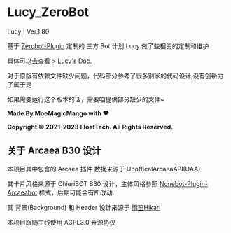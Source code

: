 # Lucy_ZeroBot

Lucy |  Ver.1.80

基于 [Zerobot-Plugin](https://github.com/FloatTech/ZeroBot-Plugin) 定制的 三方 Bot 计划 Lucy 做了些相关的定制和维护

具体可以去查看 > [Lucy's Doc.](https://lucy.impart.icu)

对于原版有依赖文件缺少问题，代码部分参考了很多别家的代码设计,~~没有创新力了属于是~~

如果需要运行这个版本的话，需要咱提供部分缺少的文件~

**Made By MoeMagicMango with ❤**

**Copyright © 2021-2023 FloatTech. All Rights Reserved.**

## 关于 Arcaea B30 设计

本项目其中包含的 Arcaea 插件 数据来源于 UnofficalArcaeaAPI(UAA)

其卡片风格来源于 ChieriBOT B30 设计，主体风格参照 [Nonebot-Plugin-Arcaeabot](https://github.com/SEAFHMC/nonebot-plugin-arcaeabot) 样式，后期可能会有所改动.

其 背景(Background) 和 Header 设计来源于 [雨笙Hikari](https://space.bilibili.com/441390256)

本项目跟随主线使用 AGPL3.0 开源协议


